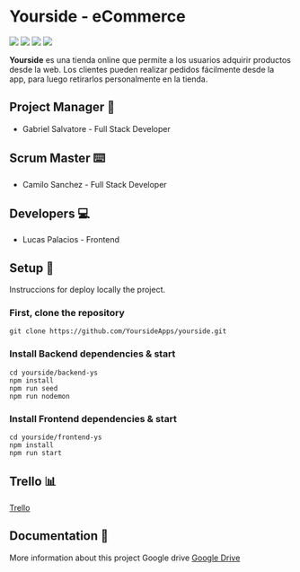 # Yourside - eCommerce

<img href src="https://img.shields.io/badge/MongoDB-4EA94B?style=for-the-badge&logo=mongodb&logoColor=white"/>
<img href src="https://img.shields.io/badge/Express.js-000000?style=for-the-badge&logo=express&logoColor=white"/>
<img href src="https://img.shields.io/badge/React-20232A?style=for-the-badge&logo=react&logoColor=61DAFB"/>
<img href src="https://img.shields.io/badge/Node.js-43853D?style=for-the-badge&logo=node.js&logoColor=white"/>

**Yourside** es una tienda online que permite a los usuarios adquirir productos desde la web. Los clientes pueden realizar pedidos fácilmente desde la app, para luego retirarlos personalmente en la tienda.

## Project Manager 👔

- Gabriel Salvatore - Full Stack Developer

## Scrum Master ⌨️

- Camilo Sanchez - Full Stack Developer

## Developers 💻

- Lucas Palacios - Frontend

## Setup 🚀

Instruccions for deploy locally the project.

### First, clone the repository

```
git clone https://github.com/YoursideApps/yourside.git

```

### Install Backend dependencies & start

```
cd yourside/backend-ys
npm install
npm run seed
npm run nodemon
```

### Install Frontend dependencies & start

```
cd yourside/frontend-ys
npm install
npm run start
```

## Trello 📊

[Trello](https://trello.com/b/gZaibQOl/yourside)

## Documentation 📖

More information about this project Google drive
[Google Drive](https://drive.google.com/drive/folders/1uIMjyDH6MQessj4QcPpJEsoMwpXHzv8I)
